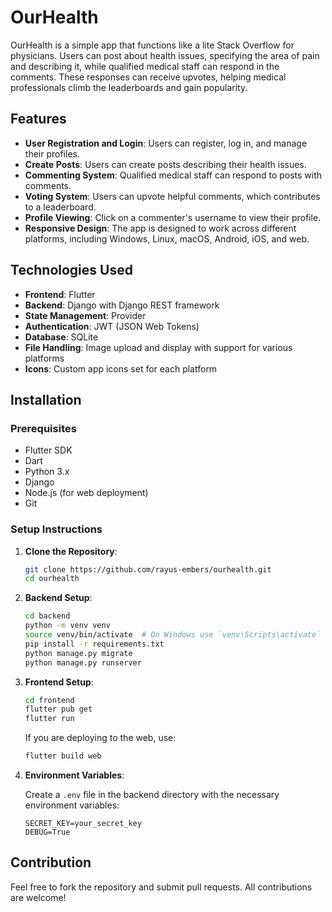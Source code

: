 # OurHealth

OurHealth is a simple app that functions like a lite Stack Overflow for physicians. Users can post about health issues, specifying the area of pain and describing it, while qualified medical staff can respond in the comments. These responses can receive upvotes, helping medical professionals climb the leaderboards and gain popularity.

## Features

- **User Registration and Login**: Users can register, log in, and manage their profiles.
- **Create Posts**: Users can create posts describing their health issues.
- **Commenting System**: Qualified medical staff can respond to posts with comments.
- **Voting System**: Users can upvote helpful comments, which contributes to a leaderboard.
- **Profile Viewing**: Click on a commenter's username to view their profile.
- **Responsive Design**: The app is designed to work across different platforms, including Windows, Linux, macOS, Android, iOS, and web.

## Technologies Used

- **Frontend**: Flutter
- **Backend**: Django with Django REST framework
- **State Management**: Provider
- **Authentication**: JWT (JSON Web Tokens)
- **Database**: SQLite
- **File Handling**: Image upload and display with support for various platforms
- **Icons**: Custom app icons set for each platform

## Installation

### Prerequisites

- Flutter SDK
- Dart
- Python 3.x
- Django
- Node.js (for web deployment)
- Git

### Setup Instructions

1. **Clone the Repository**:

    ```bash
    git clone https://github.com/rayus-embers/ourhealth.git
    cd ourhealth
    ```

2. **Backend Setup**:

    ```bash
    cd backend
    python -m venv venv
    source venv/bin/activate  # On Windows use `venv\Scripts\activate`
    pip install -r requirements.txt
    python manage.py migrate
    python manage.py runserver
    ```

3. **Frontend Setup**:

    ```bash
    cd frontend
    flutter pub get
    flutter run
    ```

    If you are deploying to the web, use:

    ```bash
    flutter build web
    ```

4. **Environment Variables**:

    Create a `.env` file in the backend directory with the necessary environment variables:

    ```env
    SECRET_KEY=your_secret_key
    DEBUG=True
    ```


## Contribution

Feel free to fork the repository and submit pull requests. All contributions are welcome!

